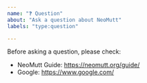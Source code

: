```yaml
---
name: "❓ Question"
about: "Ask a question about NeoMutt"
labels: "type:question"

---
```


<!--
Sometimes NeoMutt can be quite confusing.
We're working on making it easier to understand.
-->

Before asking a question, please check:

- NeoMutt Guide: https://neomutt.org/guide/
- Google:        https://www.google.com/


